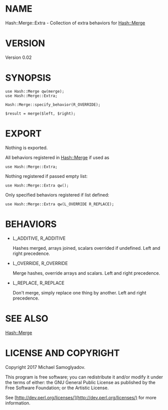 # NAME

Hash::Merge::Extra - Collection of extra behaviors for [Hash::Merge](https://metacpan.org/pod/Hash::Merge)

# VERSION

Version 0.02

# SYNOPSIS

    use Hash::Merge qw(merge);
    use Hash::Merge::Extra;

    Hash::Merge::specify_behavior(R_OVERRIDE);

    $result = merge($left, $right);

# EXPORT

Nothing is exported.

All behaviors registered in [Hash::Merge](https://metacpan.org/pod/Hash::Merge) if used as

    use Hash::Merge::Extra;

Nothing registered if passed empty list:

    use Hash::Merge::Extra qw();

Only specified behaviors registered if list defined:

    use Hash::Merge::Extra qw(L_OVERRIDE R_REPLACE);

# BEHAVIORS

- L\_ADDITIVE, R\_ADDITIVE

    Hashes merged, arrays joined, scalars overrided if undefined. Left and right precedence.

- L\_OVERRIDE, R\_OVERRIDE

    Merge hashes, override arrays and scalars. Left and right precedence.

- L\_REPLACE, R\_REPLACE

    Don't merge, simply replace one thing by another. Left and right precedence.

# SEE ALSO

[Hash::Merge](https://metacpan.org/pod/Hash::Merge)

# LICENSE AND COPYRIGHT

Copyright 2017 Michael Samoglyadov.

This program is free software; you can redistribute it and/or modify it
under the terms of either: the GNU General Public License as published
by the Free Software Foundation; or the Artistic License.

See [http://dev.perl.org/licenses/](http://dev.perl.org/licenses/) for more information.
